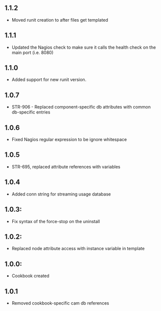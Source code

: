 ## 1.1.2
* Moved runit creation to after files get templated

## 1.1.1
* Updated the Nagios check to make sure it calls the health check on the main port (i.e. 8080)

## 1.1.0
* Added support for new runit version.

## 1.0.7 
* STR-906 - Replaced component-specific db attributes with common db-specific entries

## 1.0.6
* Fixed Nagios regular expression to be ignore whitespace

## 1.0.5
* STR-695, replaced attribute references with variables

## 1.0.4
* Added conn string for streaming usage database

## 1.0.3:
* Fix syntax of the force-stop on the uninstall

## 1.0.2:
* Replaced node attribute access with instance variable in template

## 1.0.0:
* Cookbook created

## 1.0.1
* Removed cookbook-specific cam db references 
